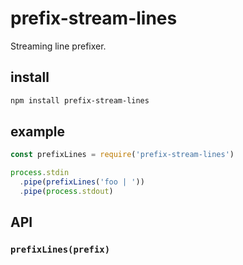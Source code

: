 # prefix-stream-lines

Streaming line prefixer.

## install

```sh
npm install prefix-stream-lines
```

## example

```js
const prefixLines = require('prefix-stream-lines')

process.stdin
  .pipe(prefixLines('foo | '))
  .pipe(process.stdout)
```

## API

### `prefixLines(prefix)`
